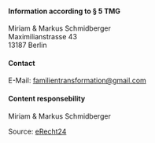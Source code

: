 #### Information according to &sect; 5 TMG
Miriam &amp; Markus Schmidberger<br />
Maximilianstrasse 43<br />
13187 Berlin

#### Contact
E-Mail: familientransformation@gmail.com

#### Content responsebility
Miriam &amp; Markus Schmidberger

Source: <a href="https://www.e-recht24.de">eRecht24</a>

